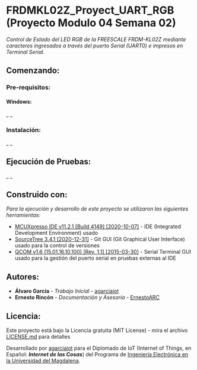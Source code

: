 # FRDMKL02Z_Proyect_UART_RGB (Proyecto Modulo 04 Semana 02)

_Control de Estado del LED RGB de la FREESCALE FRDM-KL02Z mediante caracteres ingresados a través del puerto Serial (UART0) e impresos en Terminal Serial._

## Comenzando:

### Pre-requisitos:

#### Windows:

_ _

### Instalación:

_ _

## Ejecución de Pruebas:

_ _

###

## Construido con:

_Para la ejecución y desarrollo de este proyecto se utilizaron las siguientes herramientas:_

* [MCUXpresso IDE v11.2.1 [Build 4149] [2020-10-07]](https://www.nxp.com/design/software/development-software/mcuxpresso-software-and-tools-/mcuxpresso-integrated-development-environment-ide:MCUXpresso-IDE) - IDE (Integrated Development Environment) usado
* [SourceTree 3.4.1 [2020-12-31]](https://www.sourcetreeapp.com/) - Git GUI (Git Graphical User Interface) usado para la control de versiones
* [QCOM v1.6 (15.01.16.10.100) [Rev. 1.1] [2015-03-30]](https://www.quectel.com/product/ec25.htm) - Serial Terminal GUI usado para la gestión del puerto serial en pruebas externas al IDE

## Autores:

* **Álvaro García** - *Trabajo Inicial* - [agarciaiot](https://github.com/agarciaiot)
* **Ernesto Rincón** - *Documentación y Asesoría* - [ErnestoARC](https://github.com/ErnestoARC)

## Licencia:

Este proyecto está bajo la Licencia gratuita (MIT License) - mira el archivo [LICENSE.md](LICENSE.md) para detalles

Desarrollado por [agarciaiot](https://github.com/agarciaiot) para el Diplomado de IoT (Internet of Things, en Español: _**Internet de las Cosas**_) del Programa de [Ingeniería Electrónica en la Universidad del Magdalena](https://www.unimagdalena.edu.co/presentacionPrograma/Programa/1005).